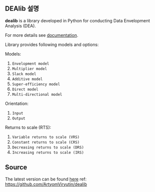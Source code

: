 ## DEAlib 설명

**dealib** is a library developed in Python for conducting Data Envelopment Analysis (DEA).

For more details see [documentation](https://artyomviryutin.github.io/dealib).

Library provides following models and options:

Models:

1) `Envelopment model`
2) `Multiplier model`
3) `Slack model`
4) `Additive model`
5) `Super-efficiency model`
6) `Direct model`
7) `Multi-directional model`

Orientation:

1) `Input`
2) `Output`

Returns to scale (RTS):

1) `Variable returns to scale (VRS)`
2) `Constant returns to scale (CRS)`
3) `Decreasing returns to scale (DRS)`
4) `Increasing returns to scale (IRS)`

## Source

The latest version can be found [here](https://github.com/ArtyomViryutin/dealib)
ref: https://github.com/ArtyomViryutin/dealib
